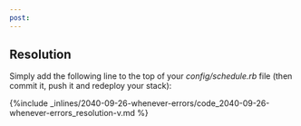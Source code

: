 ```yaml
---
post: 
---
```


## Resolution
Simply add the following line to the top of your *config/schedule.rb* file (then commit it, push it and redeploy your stack):



{%include _inlines/2040-09-26-whenever-errors/code_2040-09-26-whenever-errors_resolution-v.md %}


